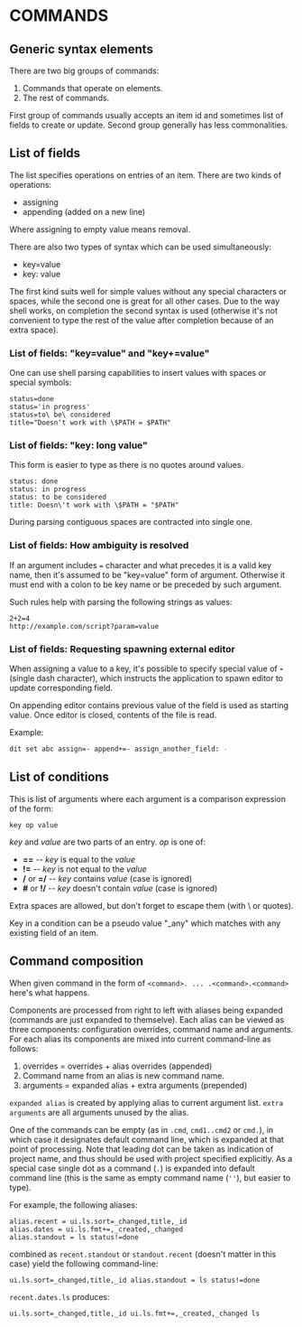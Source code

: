 COMMANDS
========

Generic syntax elements
-----------------------

There are two big groups of commands:

1. Commands that operate on elements.
2. The rest of commands.

First group of commands usually accepts an item id and sometimes list of
fields to create or update.  Second group generally has less commonalities.

List of fields
--------------

The list specifies operations on entries of an item.  There are two kinds of
operations:

 - assigning
 - appending (added on a new line)

Where assigning to empty value means removal.

There are also two types of syntax which can be used simultaneously:

 - key=value
 - key: value

The first kind suits well for simple values without any special characters or
spaces, while the second one is great for all other cases.  Due to the way shell
works, on completion the second syntax is used (otherwise it's not convenient to
type the rest of the value after completion because of an extra space).

### List of fields: "key=value" and "key+=value" ###

One can use shell parsing capabilities to insert values with spaces or special
symbols:

```
status=done
status='in progress'
status=to\ be\ considered
title="Doesn't work with \$PATH = $PATH"
```

### List of fields: "key: long value" ###

This form is easier to type as there is no quotes around values.

```
status: done
status: in progress
status: to be considered
title: Doesn\'t work with \$PATH = "$PATH"
```

During parsing contiguous spaces are contracted into single one.

### List of fields: How ambiguity is resolved ###

If an argument includes `=` character and what precedes it is a valid key name,
then it's assumed to be "key=value" form of argument.  Otherwise it must end
with a colon to be key name or be preceded by such argument.

Such rules help with parsing the following strings as values:

```
2+2=4
http://example.com/script?param=value
```

### List of fields: Requesting spawning external editor ###

When assigning a value to a key, it's possible to specify special value of
**-** (single dash character), which instructs the application to spawn editor
to update corresponding field.

On appending editor contains previous value of the field is used as starting
value.  Once editor is closed, contents of the file is read.

Example:

```bash
dit set abc assign=- append+=- assign_another_field: -
```

List of conditions
------------------

This is list of arguments where each argument is a comparison expression of the
form:

```
key op value
```

*key* and *value* are two parts of an entry. *op* is one of:

 * **==** -- *key* is equal to the *value*
 * **!=** -- *key* is not equal to the *value*
 * **/** or **=/** -- *key* contains *value* (case is ignored)
 * **#** or **!/** -- *key* doesn't contain *value* (case is ignored)

Extra spaces are allowed, but don't forget to escape them (with \\ or quotes).

Key in a condition can be a pseudo value "\_any" which matches with any existing
field of an item.

Command composition
-------------------

When given command in the form of `<command>. ... .<command>.<command>` here's
what happens.

Components are processed from right to left with aliases being expanded
(commands are just expanded to themselve).  Each alias can be viewed as three
components: configuration overrides, command name and arguments.  For each alias
its components are mixed into current command-line as follows:

 1. overrides = overrides + alias overrides          (appended)
 2. Command name from an alias is new command name.
 3. arguments = expanded alias + extra arguments     (prepended)

`expanded alias` is created by applying alias to current argument list.
`extra arguments` are all arguments unused by the alias.

One of the commands can be empty (as in `.cmd`, `cmd1..cmd2` or `cmd.`), in
which case it designates default command line, which is expanded at that point
of processing.  Note that leading dot can be taken as indication of project
name, and thus should be used with project specified explicitly.  As a special
case single dot as a command (`.`) is expanded into default command line (this
is the same as empty command name (`''`), but easier to type).

For example, the following aliases:

```
alias.recent = ui.ls.sort=_changed,title,_id
alias.dates = ui.ls.fmt+=,_created,_changed
alias.standout = ls status!=done
```

combined as `recent.standout` or `standout.recent` (doesn't matter in this case)
yield the following command-line:

```
ui.ls.sort=_changed,title,_id alias.standout = ls status!=done
```

`recent.dates.ls` produces:

```
ui.ls.sort=_changed,title,_id ui.ls.fmt+=,_created,_changed ls
```
